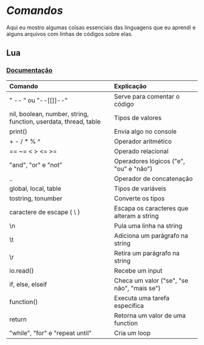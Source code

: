 # ***Comandos***
<p>Aqui eu mostro algumas coisas essenciais das linguagens que eu aprendi e alguns arquivos com linhas de códigos sobre elas.</p>

## **Lua**
### **[Documentação](https://www.lua.org/docs.html)**
Comando | Explicação
:-- | :--
" -- " ou "--[[]]--" | Serve para comentar o código 
nil, boolean, number, string, function, userdata, thread, table | Tipos de valores 
print() | Envia algo no console 
\+ - / * % ^ | Operador aritmético 
== ~= <  > <= >= | Operado relacional 
"and", "or" e "not" | Operadores lógicos ("e", "ou" e "não")
.. | Operador de concatenação 
global, local, table | Tipos de variáveis 
tostring, tonumber | Converte os tipos 
caractere de escape ( \ ) | Escapa os caracteres que alteram a string
\n | Pula uma linha na string
\t | Adiciona um parágrafo na string
\r | Retira um parágrafo na string
io.read() | Recebe um input
if, else, elseif | Checa um valor ("se", "se não", "mais se")
function() | Executa uma tarefa específica
return | Retorna um valor de uma function
"while", "for" e "repeat until" | Cria um loop 
